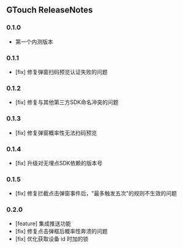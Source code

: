 ## GTouch ReleaseNotes

### 0.1.0
* 第一个内测版本

### 0.1.1
* [fix] 修复弹窗扫码预览认证失败的问题

### 0.1.2
* [fix] 修复与其他第三方SDK命名冲突的问题

### 0.1.3
* [fix] 修复弹窗概率性无法扫码预览

### 0.1.4
* [fix] 升级对无埋点SDK依赖的版本号

### 0.1.5
* [fix] 修复拦截点击弹窗事件后，"最多触发五次"的规则不生效的问题

### 0.2.0

* [feature] 集成推送功能
* [fix] 修复点击弹框后概率性奔溃的问题
* [fix] 优化获取设备 id 时加的锁



